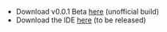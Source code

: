 - Download v0.0.1 Beta [here](https://repl.it/@drvrajesh/Coa.zip) (unofficial build)
- Download the IDE [here]() (to be released)
